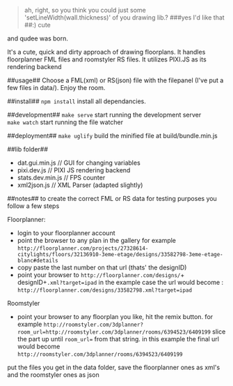 >ah, right, so you think you could just some 'setLineWidth(wall.thickness)' of you drawing lib.?
###yes I'd like that
>##:) cute

and qudee was born.

It's a cute, quick and dirty approach of drawing floorplans.
It handles floorplanner FML files and roomstyler RS files.
It utilizes PIXI.JS as its rendering backend

##usage##
Choose a FML(xml) or RS(json) file with the filepanel (I've put a few files in data/).
Enjoy the room.

##install##
`npm install` install all dependancies.

##development##
`make serve`  start running the development server  
`make watch`  start running the file watcher

##deployment##
`make uglify`  build the minified file at build/bundle.min.js

##lib folder##
- dat.gui.min.js   // GUI for changing variables
- pixi.dev.js      // PIXI JS rendering backend 
- stats.dev.min.js // FPS counter
- xml2json.js      // XML Parser (adapted slightly)

##notes##
to create the correct FML or RS data for testing purposes you follow a few steps

Floorplanner:
- login to your floorplanner account
- point the browser to any plan in the gallery
for example `http://floorplanner.com/projects/27328614-citylights/floors/32136910-3eme-etage/designs/33582798-3eme-etage-blanc#details`
- copy paste the last number on that url (thats' the designID)
- point your browser to `http://floorplanner.com/designs/`+ designID+`.xml?target=ipad`
in the example case the url would become : `http://floorplanner.com/designs/33582798.xml?target=ipad`
  
Roomstyler
- point your browser to any floorplan you like, hit the remix button.
for example `http://roomstyler.com/3dplanner?room_url=http://roomstyler.com/3dplanner/rooms/6394523/6409199`
slice the part up until `room_url=` from that string.
in this example the final url would become `http://roomstyler.com/3dplanner/rooms/6394523/6409199` 

put the files you get in the data folder, save the floorplanner ones as xml's and the roomstyler ones as json
